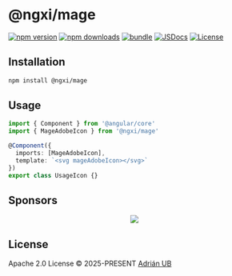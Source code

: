 # @ngxi/mage

[![npm version][npm-version-src]][npm-version-href]
[![npm downloads][npm-downloads-src]][npm-downloads-href]
[![bundle][bundle-src]][bundle-href]
[![JSDocs][jsdocs-src]][jsdocs-href]
[![License][license-src]][license-href]

## Installation

```sh
npm install @ngxi/mage
```

## Usage

```ts
import { Component } from '@angular/core'
import { MageAdobeIcon } from '@ngxi/mage'

@Component({
  imports: [MageAdobeIcon],
  template: `<svg mageAdobeIcon></svg>`
})
export class UsageIcon {}
```

## Sponsors

<p align="center">
  <a href="https://cdn.jsdelivr.net/gh/adrian-ub/static/sponsors.svg">
    <img src='https://cdn.jsdelivr.net/gh/adrian-ub/static/sponsors.svg'/>
  </a>
</p>

## License

Apache 2.0 License © 2025-PRESENT [Adrián UB](https://github.com/adrian-ub)

<!-- Badges -->

[npm-version-src]: https://img.shields.io/npm/v/@ngxi/mage?style=flat&colorA=080f12&colorB=1fa669
[npm-version-href]: https://npmjs.com/package/@ngxi/mage
[npm-downloads-src]: https://img.shields.io/npm/dm/@ngxi/mage?style=flat&colorA=080f12&colorB=1fa669
[npm-downloads-href]: https://npmjs.com/package/@ngxi/mage
[bundle-src]: https://img.shields.io/bundlephobia/minzip/@ngxi/mage?style=flat&colorA=080f12&colorB=1fa669&label=minzip
[bundle-href]: https://bundlephobia.com/result?p=@ngxi/mage
[license-src]: https://img.shields.io/npm/l/@ngxi/mage?style=flat&colorA=080f12&colorB=1fa669
[license-href]: https://github.com/adrian-ub/ngxi/blob/main/LICENSE
[jsdocs-src]: https://img.shields.io/badge/jsdocs-reference-080f12?style=flat&colorA=080f12&colorB=1fa669
[jsdocs-href]: https://www.jsdocs.io/package/@ngxi/mage
